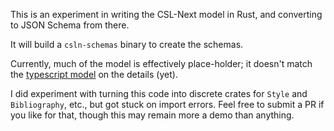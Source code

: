 
This is an experiment in writing the CSL-Next model in Rust, and converting to JSON Schema from there.

It will build a `csln-schemas` binary to create the schemas.

Currently, much of the model is effectively place-holder; it doesn't match the [typescript model](https://github.com/bdarcus/csl-next) on the details (yet).

I did experiment with turning this code into discrete crates for `Style` and `Bibliography`, etc., but got stuck on import errors. 
Feel free to submit a PR if you like for that, though this may remain more a demo than anything.
